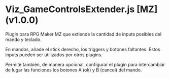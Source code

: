 # Viz_GameControlsExtender.js [MZ] (v1.0.0)

Plugin para RPG Maker MZ que extiende la cantidad de inputs posibles del mando y teclado.

En mandos, añade el stick derecho, los triggers y botones faltantes. Estos inputs pueden ser utilizados por otros plugins.

Permite también, de manera opcional, configurar el plugin para intercambiar de lugar las funciones los botones A (ok) y B (cancel) del mando.